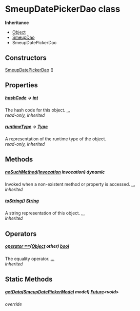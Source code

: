 


# SmeupDatePickerDao class











**Inheritance**

- [Object](https://api.flutter.dev/flutter/dart-core/Object-class.html)
- [SmeupDao](../smeup_daos_smeup_dao/SmeupDao-class.md)
- SmeupDatePickerDao






## Constructors

[SmeupDatePickerDao](../smeup_daos_smeup_datepicker_dao/SmeupDatePickerDao/SmeupDatePickerDao.md) ()

    


## Properties

##### [hashCode](https://api.flutter.dev/flutter/dart-core/Object/hashCode.html) &#8594; [int](https://api.flutter.dev/flutter/dart-core/int-class.html)



The hash code for this object. [...](https://api.flutter.dev/flutter/dart-core/Object/hashCode.html)  
_read-only, inherited_



##### [runtimeType](https://api.flutter.dev/flutter/dart-core/Object/runtimeType.html) &#8594; [Type](https://api.flutter.dev/flutter/dart-core/Type-class.html)



A representation of the runtime type of the object.   
_read-only, inherited_




## Methods

##### [noSuchMethod](https://api.flutter.dev/flutter/dart-core/Object/noSuchMethod.html)([Invocation](https://api.flutter.dev/flutter/dart-core/Invocation-class.html) invocation) dynamic



Invoked when a non-existent method or property is accessed. [...](https://api.flutter.dev/flutter/dart-core/Object/noSuchMethod.html)  
_inherited_



##### [toString](https://api.flutter.dev/flutter/dart-core/Object/toString.html)() [String](https://api.flutter.dev/flutter/dart-core/String-class.html)



A string representation of this object. [...](https://api.flutter.dev/flutter/dart-core/Object/toString.html)  
_inherited_




## Operators

##### [operator ==](https://api.flutter.dev/flutter/dart-core/Object/operator_equals.html)([Object](https://api.flutter.dev/flutter/dart-core/Object-class.html) other) [bool](https://api.flutter.dev/flutter/dart-core/bool-class.html)



The equality operator. [...](https://api.flutter.dev/flutter/dart-core/Object/operator_equals.html)  
_inherited_





## Static Methods

##### [getData](../smeup_daos_smeup_datepicker_dao/SmeupDatePickerDao/getData.md)([SmeupDatePickerModel](../smeup_models_widgets_smeup_datepicker_model/SmeupDatePickerModel-class.md) model) [Future](https://api.flutter.dev/flutter/dart-async/Future-class.html)&lt;void>



   
_override_









